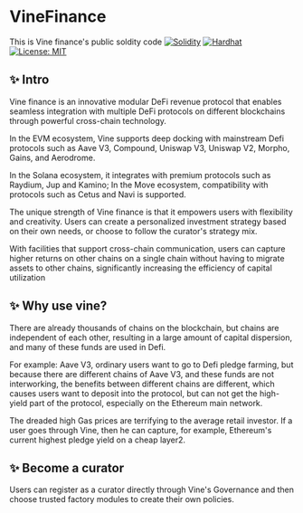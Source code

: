 # VineFinance
 This is Vine finance's public soldity code
 [![Solidity](https://img.shields.io/badge/Solidity-0.8.23-blue)](https://soliditylang.org/)
 [![Hardhat](https://img.shields.io/badge/Hardhat-2.22.17-yellow)](https://hardhat.org)
 [![License: MIT](https://img.shields.io/badge/License-MIT-yellow.svg)](https://opensource.org/licenses/MIT)
 
 ## ✨ Intro
 Vine finance is an innovative modular DeFi revenue protocol that enables seamless integration with multiple DeFi protocols on different blockchains through powerful cross-chain technology. 
 
 In the EVM ecosystem, Vine supports deep docking with mainstream Defi protocols such as Aave V3, Compound, Uniswap V3, Uniswap V2, Morpho, Gains, and Aerodrome. 
 
 In the Solana ecosystem, it integrates with premium protocols such as Raydium, Jup and Kamino; In the Move ecosystem, compatibility with protocols such as Cetus and Navi is supported.
 
 The unique strength of Vine finance is that it empowers users with flexibility and creativity. Users can create a personalized investment strategy based on their own needs, or choose to follow the curator's strategy mix. 
 
 With facilities that support cross-chain communication, users can capture higher returns on other chains on a single chain without having to migrate assets to other chains, significantly increasing the efficiency of capital utilization
 
 ## ✨ Why use vine?
 There are already thousands of chains on the blockchain, but chains are independent of each other, resulting in a large amount of capital dispersion, and many of these funds are used in Defi. 
 
 For example: Aave V3, ordinary users want to go to Defi pledge farming, but because there are different chains of Aave V3, and these funds are not interworking, the benefits between different chains are different, which causes users want to deposit into the protocol, but can not get the high-yield part of the protocol, especially on the Ethereum main network. 
 
 The dreaded high Gas prices are terrifying to the average retail investor. If a user goes through Vine, then he can capture, for example, Ethereum's current highest pledge yield on a cheap layer2.
 
 ## ✨ Become a curator
 Users can register as a curator directly through Vine's Governance and then choose trusted factory modules to create their own policies.
